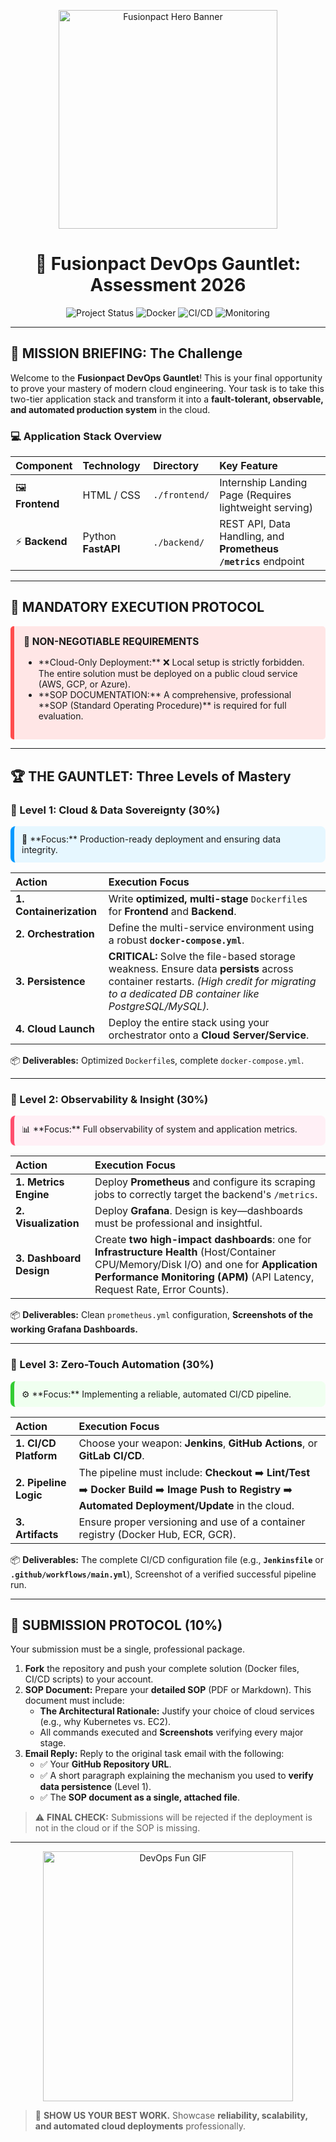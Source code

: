 <p align="center">
  <img src="https://raw.githubusercontent.com/Fusionpact-Org/assets/main/fusionpact-hero.gif" alt="Fusionpact Hero Banner" width="350"/>
</p>

<h1 align="center">🌟 Fusionpact DevOps Gauntlet: Assessment 2026</h1>

<p align="center">
  <img src="https://img.shields.io/badge/Status-Cloud--Ready-brightgreen?style=for-the-badge&logo=googles-cloud&logoColor=white" title="Project Status"/>
  <img src="https://img.shields.io/badge/Container-Docker--Required-blue?style=for-the-badge&logo=docker&logoColor=white" title="Docker"/>
  <img src="https://img.shields.io/badge/CI/CD-Automation--Focus-red?style=for-the-badge&logo=githubactions&logoColor=white" title="CI/CD"/>
  <img src="https://img.shields.io/badge/Observability-Mandatory-yellowgreen?style=for-the-badge&logo=grafana&logoColor=white" title="Monitoring"/>
</p>

---

## 🎯 MISSION BRIEFING: The Challenge

Welcome to the **Fusionpact DevOps Gauntlet**! This is your final opportunity to prove your mastery of modern cloud engineering. Your task is to take this two-tier application stack and transform it into a **fault-tolerant, observable, and automated production system** in the cloud.

### 💻 Application Stack Overview

| Component | Technology | Directory | Key Feature |
| :--- | :--- | :--- | :--- |
| 🖼️ **Frontend** | HTML / CSS | `./frontend/` | Internship Landing Page (Requires lightweight serving) |
| ⚡ **Backend** | Python **FastAPI** | `./backend/` | REST API, Data Handling, and **Prometheus `/metrics`** endpoint |

---

## 🚨 MANDATORY EXECUTION PROTOCOL

<div style="background-color:#ffe6e6;padding:15px;border-left:6px solid #ff4d4d;border-radius:5px;">
  <p style="font-size:1.1em;font-weight:bold;margin-top:0;">🛑 NON-NEGOTIABLE REQUIREMENTS</p>
  <ul>
    <li>**Cloud-Only Deployment:** ❌ Local setup is strictly forbidden. The entire solution must be deployed on a public cloud service (AWS, GCP, or Azure).</li>
    <li>**SOP DOCUMENTATION:** A comprehensive, professional **SOP (Standard Operating Procedure)** is required for full evaluation.</li>
  </ul>
</div>

---

## 🏆 THE GAUNTLET: Three Levels of Mastery

### 🥇 Level 1: Cloud & Data Sovereignty (30%)
<div style="background-color:#e6f7ff;padding:12px;border-radius:8px;border-left:6px solid #0099ff;">
  🚀 **Focus:** Production-ready deployment and ensuring data integrity.
</div>

| Action | Execution Focus |
| :--- | :--- |
| **1. Containerization** | Write **optimized, multi-stage** `Dockerfile`s for **Frontend** and **Backend**. |
| **2. Orchestration** | Define the multi-service environment using a robust **`docker-compose.yml`**. |
| **3. Persistence** | **CRITICAL:** Solve the file-based storage weakness. Ensure data **persists** across container restarts. *(High credit for migrating to a dedicated DB container like PostgreSQL/MySQL).* |
| **4. Cloud Launch** | Deploy the entire stack using your orchestrator onto a **Cloud Server/Service**. |

📦 **Deliverables:** Optimized `Dockerfile`s, complete `docker-compose.yml`.

---

### 🥈 Level 2: Observability & Insight (30%)
<div style="background-color:#fff0f6;padding:12px;border-radius:8px;border-left:6px solid #ff4d6d;">
  📊 **Focus:** Full observability of system and application metrics.
</div>

| Action | Execution Focus |
| :--- | :--- |
| **1. Metrics Engine** | Deploy **Prometheus** and configure its scraping jobs to correctly target the backend's `/metrics`. |
| **2. Visualization** | Deploy **Grafana**. Design is key—dashboards must be professional and insightful. |
| **3. Dashboard Design** | Create **two high-impact dashboards**: one for **Infrastructure Health** (Host/Container CPU/Memory/Disk I/O) and one for **Application Performance Monitoring (APM)** (API Latency, Request Rate, Error Counts). |

📦 **Deliverables:** Clean `prometheus.yml` configuration, **Screenshots of the working Grafana Dashboards.**

---

### 🥉 Level 3: Zero-Touch Automation (30%)
<div style="background-color:#f0fff0;padding:12px;border-radius:8px;border-left:6px solid #33cc33;">
  ⚙️ **Focus:** Implementing a reliable, automated CI/CD pipeline.
</div>

| Action | Execution Focus |
| :--- | :--- |
| **1. CI/CD Platform** | Choose your weapon: **Jenkins**, **GitHub Actions**, or **GitLab CI/CD**. |
| **2. Pipeline Logic** | The pipeline must include: **Checkout** ➡️ **Lint/Test** ➡️ **Docker Build** ➡️ **Image Push to Registry** ➡️ **Automated Deployment/Update** in the cloud. |
| **3. Artifacts** | Ensure proper versioning and use of a container registry (Docker Hub, ECR, GCR). |

📦 **Deliverables:** The complete CI/CD configuration file (e.g., **`Jenkinsfile`** or **`.github/workflows/main.yml`**), Screenshot of a verified successful pipeline run.

---

## 📧 SUBMISSION PROTOCOL (10%)

Your submission must be a single, professional package.

1.  **Fork** the repository and push your complete solution (Docker files, CI/CD scripts) to your account.
2.  **SOP Document:** Prepare your **detailed SOP** (PDF or Markdown). This document must include:
    * **The Architectural Rationale:** Justify your choice of cloud services (e.g., why Kubernetes vs. EC2).
    * All commands executed and **Screenshots** verifying every major stage.
3.  **Email Reply:** Reply to the original task email with the following:
    * ✅ Your **GitHub Repository URL**.
    * ✅ A short paragraph explaining the mechanism you used to **verify data persistence** (Level 1).
    * ✅ The **SOP document as a single, attached file**.

> ⚠️ **FINAL CHECK:** Submissions will be rejected if the deployment is not in the cloud or if the SOP is missing.

---

<p align="center">
  <img src="https://raw.githubusercontent.com/Fusionpact-Org/assets/main/devops-fun.gif" alt="DevOps Fun GIF" width="400"/>
</p>

> 🚀 **SHOW US YOUR BEST WORK.** Showcase **reliability, scalability, and automated cloud deployments** professionally.
